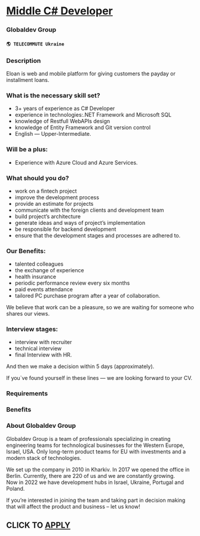 # [Middle C# Developer](https://www.remotewlb.com/apply/middle-c-developer)  
### Globaldev Group  
#### `🌎 TELECOMMUTE Ukraine`  

### **Description**

Eloan is web and mobile platform for giving customers the payday or installment loans.

### What is the necessary skill set?

  * 3+ years of experience as C# Developer
  * experience in technologies:.NET Framework and Microsoft SQL
  * knowledge of Restfull WebAPIs design
  * knowledge of Entity Framework and Git version control
  * English — Upper-Intermediate.

### Will be a plus:

  * Experience with Azure Cloud and Azure Services.

### What should you do?

  * work on a fintech project
  * improve the development process
  * provide an estimate for projects
  * communicate with the foreign clients and development team
  * build project’s architecture
  * generate ideas and ways of project’s implementation
  * be responsible for backend development
  * ensure that the development stages and processes are adhered to.

### Our Benefits:

  * talented colleagues
  * the exchange of experience
  * health insurance
  * periodic performance review every six months
  * paid events attendance
  * tailored PC purchase program after a year of collaboration.

We believe that work can be a pleasure, so we are waiting for someone who shares our views.

### Interview stages:

  * interview with recruiter
  * technical interview
  * final Interview with HR.

And then we make a decision within 5 days (approximately).

If you`ve found yourself in these lines — we are looking forward to your CV.

###  **Requirements**

###  **Benefits**

###  **About Globaldev Group**

Globaldev Group is a team of professionals specializing in creating engineering teams for technological businesses for the Western Europe, Israel, USA. Only long-term product teams for EU with investments and a modern stack of technologies.

We set up the company in 2010 in Kharkiv. In 2017 we opened the office in Berlin. Currently, there are 220 of us and we are constantly growing.  
Now in 2022 we have development hubs in Israel, Ukraine, Portugal and Poland.

If you’re interested in joining the team and taking part in decision making that will affect the product and business – let us know!  

  
## CLICK TO [APPLY](https://www.remotewlb.com/apply/middle-c-developer)

